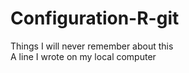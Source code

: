 # Configuration-R-git
Things I will never remember about this  
A line I wrote on my local computer
